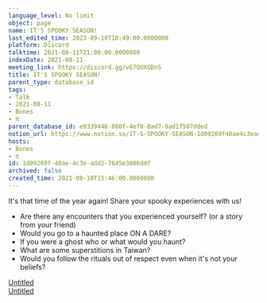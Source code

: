 ```yaml
---
language_level: No limit
object: page
name: IT'S SPOOKY SEASON!
last_edited_time: 2023-09-18T10:49:00.0000000
platform: Discord
talktime: 2021-08-11T21:00:00.0000000
indexDate: 2021-08-11
meeting_link: https://discord.gg/vE7QUXGDnS
title: IT'S SPOOKY SEASON!
parent_type: database_id
tags:
- Talk
- 2021-08-11
- Bones
- π
parent_database_id: e9339446-880f-4ef0-8ad7-8ad1f507dded
notion_url: https://www.notion.so/IT-S-SPOOKY-SEASON-1d09269f40ae4c3eadd27645e3006ddf
hosts:
- Bones
- π
id: 1d09269f-40ae-4c3e-add2-7645e3006ddf
archived: false
created_time: 2021-08-10T15:46:00.0000000
---
```


It's that time of the year again! Share your spooky experiences with us!
   - Are there any encounters that you experienced yourself? (or a story from your friend)
   - Would you go to a haunted place ON A
  DARE?
   - If you were a ghost who or what would you haunt?
   - What are some superstitions in Taiwan?
   - Would you follow the rituals out of respect even when it's not your beliefs?


[Untitled](https://www.notion.so/12c4a9e645d54aefa860b5f927a0b220)   
[Untitled](https://www.notion.so/482e61b02b9c4456b2b4fe86bb7544c6)   







